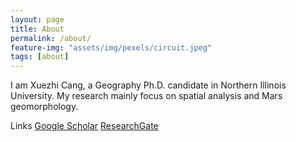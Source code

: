 ```yaml
---
layout: page
title: About
permalink: /about/
feature-img: "assets/img/pexels/circuit.jpeg"
tags: [about]
---
```


I am Xuezhi Cang, a Geography Ph.D. candidate in Northern Illinois University.
My research mainly focus on spatial analysis and Mars geomorphology.

Links [Google Scholar](https://scholar.google.com/citations?user=a3OHfGUAAAAJ&hl=en) [ResearchGate](https://www.researchgate.net/profile/Xuezhi_Cang)
